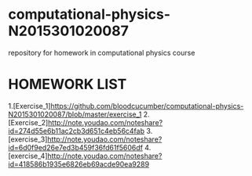 # computational-physics-N2015301020087
repository for homework in computational physics course
# HOMEWORK LIST
1.[Exercise_1]https://github.com/bloodcucumber/computational-physics-N2015301020087/blob/master/exercise_1
2.[Exercise_2]http://note.youdao.com/noteshare?id=274d55e6b11ac2cb3d651c4eb56c4fab
3.[exercise_3]http://note.youdao.com/noteshare?id=6d0f9ed26e7ed3b459f36fd61f5606df
4.[exercise_4]http://note.youdao.com/noteshare?id=418586b1935e6826eb69acde90ea9289
